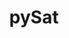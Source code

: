 ---
layout: default
description: The Python Satellite Data Analysis Toolkit (pysat) is a package providing
  a simple and flexible interface for downloading, loading, cleaning, managing, processing,
  and analyzing scientific measurements. Although pysat was initially designed for
  in situ satellite observations, it now supports many different types of ground-
  and space-based measurements.
record_last_updated: Fri, 11 Feb 2022 14:19:36 GMT
relationship_description: Provides access to many of the databases and services in
  Heliophysics
shortname: pysat
thumbnail_url: https://avatars3.githubusercontent.com/u/54805292?s=400&v=4
title: pySat
type: access tool
uuid: 19d264b0-84f4-4cc0-85ff-51a09d21c91a
website_link: https://github.com/pysat/pysat/tree/main/pysat/
---